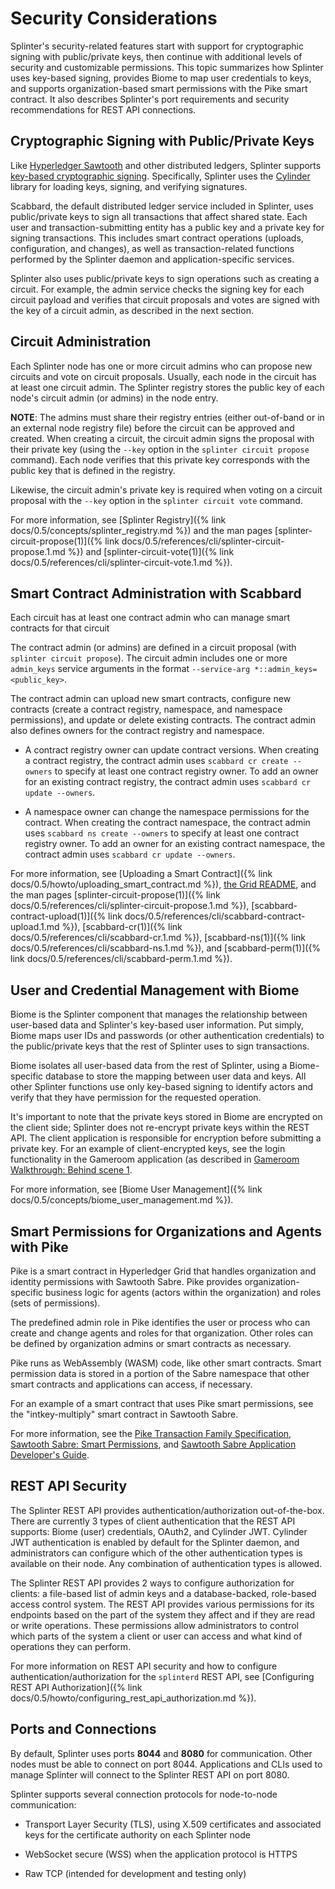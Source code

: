 # Security Considerations

<!--
  Copyright 2018-2021 Cargill Incorporated
  Licensed under Creative Commons Attribution 4.0 International License
  https://creativecommons.org/licenses/by/4.0/
-->

Splinter's security-related features start with support for cryptographic
signing with public/private keys, then continue with additional levels of
security and customizable permissions. This topic summarizes how Splinter uses
key-based signing, provides Biome to map user credentials to keys, and supports
organization-based smart permissions with the Pike smart contract. It also
describes Splinter's port requirements and security recommendations for REST API
connections.

## Cryptographic Signing with Public/Private Keys

Like [Hyperledger Sawtooth](https://sawtooth.hyperledger.org/) and other
distributed ledgers, Splinter supports [key-based cryptographic
signing](https://en.wikipedia.org/wiki/Public-key_cryptography). Specifically,
Splinter uses the [Cylinder](https://docs.rs/cylinder/0.2.2/cylinder/) library
for loading keys, signing, and verifying signatures.

Scabbard, the default distributed ledger service included in Splinter, uses
public/private keys to sign all transactions that affect shared state. Each user
and transaction-submitting entity has a public key and a private key for signing
transactions. This includes smart contract operations (uploads, configuration,
and changes), as well as transaction-related functions performed by the Splinter
daemon and application-specific services.

Splinter also uses public/private keys to sign operations such
as creating a circuit. For example, the admin service checks the signing key for
each circuit payload and verifies that circuit proposals and votes are signed
with the key of a circuit admin, as described in the next section.

## Circuit Administration

Each Splinter node has one or more circuit admins who can propose new circuits
and vote on circuit proposals. Usually, each node in the circuit has at least
one circuit admin. The Splinter registry stores the public key of each node's
circuit admin (or admins) in the node entry.

**NOTE**: The admins must share their registry entries (either out-of-band or in
an external node registry file) before the circuit can be approved and created.
When creating a circuit, the circuit admin signs the proposal with their
private key (using the `--key` option in the `splinter circuit propose`
command). Each node verifies that this private key corresponds with the public
key that is defined in the registry.

Likewise, the circuit admin's private key is required when voting on a circuit
proposal with the `--key` option in the `splinter circuit vote` command.

For more information, see [Splinter
Registry]({% link docs/0.5/concepts/splinter_registry.md %}) and the man pages
[splinter-circuit-propose(1)]({% link
docs/0.5/references/cli/splinter-circuit-propose.1.md %})
and [splinter-circuit-vote(1)]({% link
docs/0.5/references/cli/splinter-circuit-vote.1.md %}).

## Smart Contract Administration with Scabbard

Each circuit has at least one contract admin who can manage smart contracts for
that circuit

The contract admin (or admins) are defined in a circuit proposal (with
`splinter circuit propose`). The circuit admin includes one or more
`admin_keys` service arguments in the format `--service-arg
*::admin_keys=<public_key>`.

The contract admin can upload new smart contracts, configure new contracts
(create a contract registry, namespace, and namespace permissions), and update
or delete existing contracts. The contract admin also defines owners for the
contract registry and namespace.

* A contract registry owner can update contract versions. When creating a
  contract registry, the contract admin uses `scabbard cr create --owners` to
  specify at least one contract registry owner. To add an owner for an existing
  contract registry, the contract admin uses `scabbard cr update --owners`.

* A namespace owner can change the namespace permissions for the contract. When
  creating the contract namespace, the contract admin uses `scabbard ns create
  --owners` to specify at least one contract registry owner. To add an owner for
  an existing contract namespace, the contract admin uses `scabbard cr update
  --owners`.

For more information, see [Uploading a Smart
Contract]({% link docs/0.5/howto/uploading_smart_contract.md %}),
[the Grid
README](https://github.com/hyperledger/grid/blob/master/examples/splinter/README.md#demonstrate-grid-smart-contract-functionality),
and the man pages
[splinter-circuit-propose(1)]({% link
docs/0.5/references/cli/splinter-circuit-propose.1.md %}),
[scabbard-contract-upload(1)]({% link
docs/0.5/references/cli/scabbard-contract-upload.1.md %}),
[scabbard-cr(1)]({% link docs/0.5/references/cli/scabbard-cr.1.md %}),
[scabbard-ns(1)]({% link docs/0.5/references/cli/scabbard-ns.1.md %}),
and [scabbard-perm(1)]({% link docs/0.5/references/cli/scabbard-perm.1.md %}).

## User and Credential Management with Biome

Biome is the Splinter component that manages the relationship between
user-based data and Splinter's key-based user information. Put simply, Biome
maps user IDs and passwords (or other authentication credentials) to the
public/private keys that the rest of Splinter uses to sign transactions.

Biome isolates all user-based data from the rest of Splinter, using a
Biome-specific database to store the mapping between user data and keys. All
other Splinter functions use only key-based signing to identify actors and
verify that they have permission for the requested operation.

It's important to note that the private keys stored in Biome are encrypted
on the client side; Splinter does not re-encrypt private keys within the REST
API. The client application is responsible for encryption before submitting a
private key. For an example of client-encrypted keys, see the login
functionality in the Gameroom application (as described in
[Gameroom Walkthrough: Behind scene
1](../examples/gameroom/walkthrough/#i-1-behind-scene-1-alice-logs-into-acmes-gameroom-ui).

For more information, see [Biome User
Management]({% link docs/0.5/concepts/biome_user_management.md %}).

## Smart Permissions for Organizations and Agents with Pike

Pike is a smart contract in Hyperledger Grid that handles organization and
identity permissions with Sawtooth Sabre. Pike provides organization-specific
business logic for agents (actors within the organization) and roles (sets of
permissions).

The predefined admin role in Pike identifies the user or process who can create
and change agents and roles for that organization. Other roles can be defined by
organization admins or smart contracts as necessary.

Pike runs as WebAssembly (WASM) code, like other smart contracts. Smart
permission data is stored in a portion of the Sabre namespace that other smart
contracts and applications can access, if necessary.

For an example of a smart contract that uses Pike smart permissions, see the
"intkey-multiply" smart contract in Sawtooth Sabre.

For more information, see the [Pike Transaction Family
Specification](https://grid.hyperledger.org/docs/grid/nightly/master/transaction_family_specifications/pike_transaction_family.html),
[Sawtooth Sabre: Smart
Permissions](https://sawtooth.hyperledger.org/docs/sabre/nightly/master/smart_permissions.html),
and [Sawtooth Sabre Application Developer's
Guide](https://sawtooth.hyperledger.org/docs/sabre/nightly/master/application_developer_guide.html).

## REST API Security

The Splinter REST API provides authentication/authorization out-of-the-box.
There are currently 3 types of client authentication that the REST API supports:
Biome (user) credentials, OAuth2, and Cylinder JWT. Cylinder JWT authentication
is enabled by default for the Splinter daemon, and administrators can configure
which of the other authentication types is available on their node. Any
combination of authentication types is allowed.

The Splinter REST API provides 2 ways to configure authorization for clients: a
file-based list of admin keys and a database-backed, role-based access control
system. The REST API provides various permissions for its endpoints based on the
part of the system they affect and if they are read or write operations. These
permissions allow administrators to control which parts of the system a client
or user can access and what kind of operations they can perform.

For more information on REST API security and how to configure
authentication/authorization for the `splinterd` REST API, see
[Configuring REST API Authorization]({% link
docs/0.5/howto/configuring_rest_api_authorization.md %}).

## Ports and Connections

By default, Splinter uses ports **8044** and **8080** for communication. Other
nodes must be able to connect on port 8044.  Applications and CLIs used to
manage Splinter will connect to the Splinter REST API on port 8080.

Splinter supports several connection protocols for node-to-node communication:

* Transport Layer Security (TLS), using X.509 certificates and associated keys
  for the certificate authority on each Splinter node

* WebSocket secure (WSS) when the application protocol is HTTPS

* Raw TCP (intended for development and testing only)

